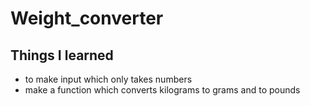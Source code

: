 # Weight_converter

## Things I learned

- to make input which only takes numbers
- make a function which converts kilograms to grams and to pounds
